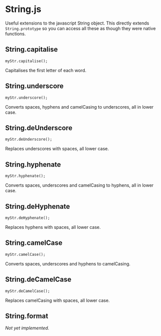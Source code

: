 String.js
=========

Useful extensions to the javascript String object. This directly extends `String.prototype` so you can access all these as though they were native functions.

## String.capitalise

    myStr.capitalise();

Capitalises the first letter of each word.

## String.underscore

    myStr.underscore();

Converts spaces, hyphens and camelCasing to underscores, all in lower case.

## String.deUnderscore

    myStr.deUnderscore();

Replaces underscores with spaces, all lower case.

## String.hyphenate

    myStr.hyphenate();

Converts spaces, underscores and camelCasing to hyphens, all in lower case.

## String.deHyphenate

    myStr.deHyphenate();

Replaces hyphens with spaces, all lower case.

## String.camelCase

    myStr.camelCase();

Converts spaces, underscores and hyphens to camelCasing.

## String.deCamelCase

    myStr.deCamelCase();

Replaces camelCasing with spaces, all lower case.

## String.format

*Not yet implemented.*
